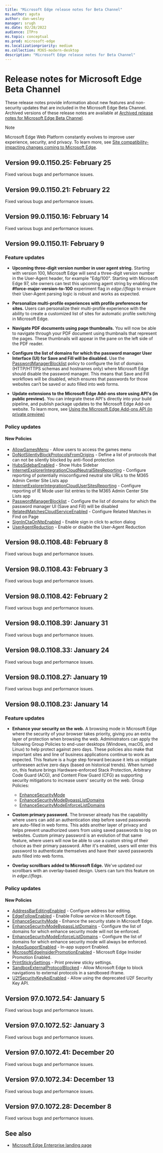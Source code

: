 ```yaml
---
title: "Microsoft Edge release notes for Beta Channel"
ms.author: aguta
author: dan-wesley
manager: srugh
ms.date: 02/28/2022
audience: ITPro
ms.topic: conceptual
ms.prod: microsoft-edge
ms.localizationpriority: medium
ms.collection: M365-modern-desktop
description: "Microsoft Edge release notes for Beta Channel"
---
```


# Release notes for Microsoft Edge Beta Channel

These release notes provide information about new features and non-security updates that are included in the Microsoft Edge Beta Channel. Archived versions of these release notes are available at [Archived release notes for Microsoft Edge Beta Channel](./microsoft-edge-relnote-archive-beta-channel.md).

> [!NOTE]
> Microsoft Edge Web Platform constantly evolves to improve user experience, security, and privacy. To learn more, see [Site compatibility-impacting changes coming to Microsoft Edge](/microsoft-edge/web-platform/site-impacting-changes).

## Version 99.0.1150.25: February 25

Fixed various bugs and performance issues.

## Version 99.0.1150.21: February 22

Fixed various bugs and performance issues.

## Version 99.0.1150.16: February 14

Fixed various bugs and performance issues.

## Version 99.0.1150.11: February 9

### Feature updates

- **Upcoming three-digit version number in user agent string.** Starting with version 100, Microsoft Edge will send a three-digit version number in the User-Agent header, for example "Edg/100". Starting with Microsoft Edge 97, site owners can test this upcoming agent string by enabling the **#force-major-version-to-100** experiment flag in *edge://flags* to ensure their User-Agent parsing logic is robust and works as expected.

- **Personalize multi-profile experiences with profile preferences for sites.** Users can personalize their multi-profile experience with the ability to create a customized list of sites for automatic profile switching in Microsoft Edge.

- **Navigate PDF documents using page thumbnails.** You will now be able to navigate through your PDF document using thumbnails that represent the pages. These thumbnails will appear in the pane on the left side of the PDF reader.

- **Configure the list of domains for which the password manager User Interface (UI) for Save and Fill will be disabled.** Use the [PasswordManagerBlocklist](/deployedge/microsoft-edge-policies#passwordmanagerblocklist) policy to configure the list of domains (HTTP/HTTPS schemas and hostnames only) where Microsoft Edge should disable the password manager. This means that Save and Fill workflows will be disabled, which ensures that passwords for those websites can’t be saved or auto filled into web forms.

- **Update extensions to the Microsoft Edge Add-ons store using API's (in public preview).** You can integrate these API's directly into your build pipeline, and publish package updates to the Microsoft Edge Add-on website. To learn more, see [Using the Microsoft Edge Add-ons API (in private preview)](/microsoft-edge/extensions-chromium/publish/api/using-addons-api)

### Policy updates

#### New Policies

- [AllowGamesMenu](/DeployEdge/microsoft-edge-policies#allowgamesmenu) - Allow users to access the games menu
- [DoNotSilentlyBlockProtocolsFromOrigins](/DeployEdge/microsoft-edge-policies#donotsilentlyblockprotocolsfromorigins) - Define a list of protocols that can not be silently blocked by anti-flood protection
- [HubsSidebarEnabled](/DeployEdge/microsoft-edge-policies#hubssidebarenabled) - Show Hubs Sidebar
- [InternetExplorerIntegrationCloudNeutralSitesReporting](/DeployEdge/microsoft-edge-policies#internetexplorerintegrationcloudneutralsitesreporting) - Configure reporting of potentially misconfigured neutral site URLs to the M365 Admin Center Site Lists app
- [InternetExplorerIntegrationCloudUserSitesReporting](/DeployEdge/microsoft-edge-policies#internetexplorerintegrationcloudusersitesreporting) - Configure reporting of IE Mode user list entries to the M365 Admin Center Site Lists app
- [PasswordManagerBlocklist](/DeployEdge/microsoft-edge-policies#passwordmanagerblocklist) - Configure the list of domains for which the password manager UI (Save and Fill) will be disabled
- [RelatedMatchesCloudServiceEnabled](/DeployEdge/microsoft-edge-policies#relatedmatchescloudserviceenabled) - Configure Related Matches in Find on Page
- [SignInCtaOnNtpEnabled](/DeployEdge/microsoft-edge-policies#signinctaonntpenabled) - Enable sign in click to action dialog
- [UserAgentReduction](/DeployEdge/microsoft-edge-policies#useragentreduction) - Enable or disable the User-Agent Reduction

## Version 98.0.1108.48: February 8

Fixed various bugs and performance issues.

## Version 98.0.1108.43: February 3

Fixed various bugs and performance issues.

## Version 98.0.1108.42: February 2

Fixed various bugs and performance issues.

## Version 98.0.1108.39: January 31

Fixed various bugs and performance issues.

## Version 98.0.1108.33: January 24

Fixed various bugs and performance issues.

## Version 98.0.1108.27: January 19

Fixed various bugs and performance issues.

## Version 98.0.1108.23: January 14

### Feature updates

- **Enhance your security on the web.** A browsing mode in Microsoft Edge where the security of your browser takes priority, giving you an extra layer of protection when browsing the web. Administrators can apply the following Group Policies to end-user desktops (Windows, macOS, and Linux) to help protect against zero days. These policies also make that important sites and line of business applications continue to work as expected. This feature is a huge step forward because it lets us mitigate unforeseen active zero days (based on historical trends). When turned on, this feature brings Hardware-enforced Stack Protection, Arbitrary Code Guard (ACG), and Content Flow Guard (CFG) as supporting security mitigations to increase users' security on the web.
Group Policies:
  - [EnhanceSecurityMode](/DeployEdge/microsoft-edge-policies#enhancesecuritymode)
  - [EnhanceSecurityModeBypassListDomains](/DeployEdge/microsoft-edge-policies#enhancesecuritymodebypasslistdomains)
  - [EnhanceSecurityModeEnforceListDomains](/DeployEdge/microsoft-edge-policies#enhancesecuritymodeenforcelistdomains)

- **Custom primary password.** The browser already has the capability where users can add an authentication step before saved passwords are auto-filled in web forms. This adds another layer of privacy and helps prevent unauthorized users from using saved passwords to log on websites. Custom primary password is an evolution of that same feature, where users will now be able to use a custom string of their choice as their primary password. After it's enabled, users will enter this password to authenticate themselves and have their saved passwords auto filled into web forms.

- **Overlay scrollbars added to Microsoft Edge.** We've updated our scrollbars with an overlay-based design. Users can turn this feature on in *edge://flags*.

### Policy updates

#### New Policies

- [AddressBarEditingEnabled](/DeployEdge/microsoft-edge-policies#addressbareditingenabled) - Configure address bar editing.
- [EdgeFollowEnabled](/DeployEdge/microsoft-edge-policies#edgefollowenabled) - Enable Follow service in Microsoft Edge.
- [EnhanceSecurityMode](/DeployEdge/microsoft-edge-policies#enhancesecuritymode) - Enhance the security state in Microsoft Edge.
- [EnhanceSecurityModeBypassListDomains](/DeployEdge/microsoft-edge-policies#enhancesecuritymodebypasslistdomains) - Configure the list of domains for which enhance security mode will not be enforced.
- [EnhanceSecurityModeEnforceListDomains](/DeployEdge/microsoft-edge-policies#enhancesecuritymodeenforcelistdomains) - Configure the list of domains for which enhance security mode will always be enforced.
- [InAppSupportEnabled](/DeployEdge/microsoft-edge-policies#inappsupportenabled) - In-app support Enabled.
- [MicrosoftEdgeInsiderPromotionEnabled](/DeployEdge/microsoft-edge-policies#microsoftedgeinsiderpromotionenabled) - Microsoft Edge Insider Promotion Enabled.
- [PrintStickySettings](/DeployEdge/microsoft-edge-policies#printstickysettings) - Print preview sticky settings.
- [SandboxExternalProtocolBlocked](/DeployEdge/microsoft-edge-policies#sandboxexternalprotocolblocked) - Allow Microsoft Edge to block navigations to external protocols in a sandboxed iframe.
- [U2fSecurityKeyApiEnabled](/DeployEdge/microsoft-edge-policies#u2fsecuritykeyapienabled) - Allow using the deprecated U2F Security Key API.

## Version 97.0.1072.54: January 5

Fixed various bugs and performance issues.

## Version 97.0.1072.52: January 3

Fixed various bugs and performance issues.

## Version 97.0.1072.41: December 20

Fixed various bugs and performance issues.

## Version 97.0.1072.34: December 13

Fixed various bugs and performance issues.

## Version 97.0.1072.28: December 8

Fixed various bugs and performance issues.

<!--- Version 97.0.1072.21: December 1 to Version 96.0.1054.13: November 5  --->
<!--- archive from Version 96.0.1054.8: November 1 to Version 95.0.1020.14: October 5  --->
<!-- archive from version 95.0.1020.9: September 28 to version 94.0.992.14: September 7 ---->
<!-- archive from Version 94.0.992.9: September 2 to Version 92.0.902.40: July 6 -->
<!--Archive on Oct 27 From Version 92.0.902.22: June 21 to Version 89.0.774.23: February 8  -->
<!--- Archived from Version 87.0.664.18: October 26 to to version 89.0.774.18: February 3 ---->
<!--- Archived from Version 87.0.664.12: October 20 to to version 86.0.622.15: September 14 ---->
<!--- Archived to version 86.0.622.11: September 9 ---->
<!--- Archived to version 85.0.564.18: July 28 ---->

## See also

- [Microsoft Edge Enterprise landing page](https://aka.ms/EdgeEnterprise)

